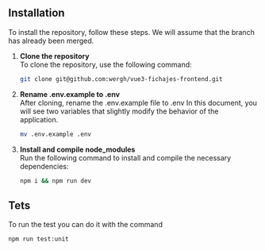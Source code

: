 
## Installation

To install the repository, follow these steps. We will assume that the branch has already been merged.

1. **Clone the repository**  
   To clone the repository, use the following command:

   ```bash
   git clone git@github.com:wergh/vue3-fichajes-frontend.git
   ```
2. **Rename .env.example to .env**  
   After cloning, rename the .env.example file to .env In this document, you will see two variables that slightly 
   modify the behavior of the application.
    ```bash
   mv .env.example .env
   ```
3. **Install and compile node_modules**  
   Run the following command to install and compile the necessary dependencies:

   ```bash
   npm i && npm run dev
   ```
   
## Tets

To run the test you can do it with the command
   ```bash
   npm run test:unit
   ```

